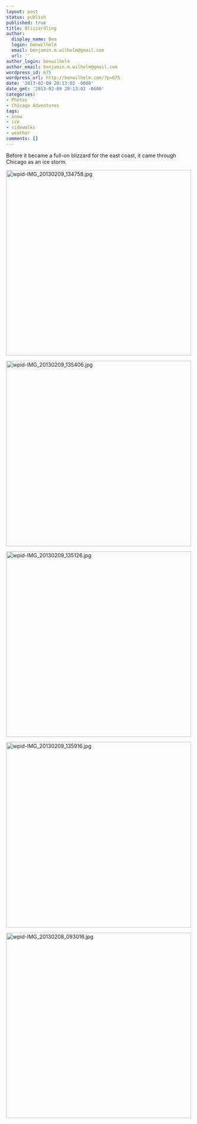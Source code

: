 ```yaml
---
layout: post
status: publish
published: true
title: Blizzardling
author:
  display_name: Ben
  login: benwilhelm
  email: benjamin.m.wilhelm@gmail.com
  url: ''
author_login: benwilhelm
author_email: benjamin.m.wilhelm@gmail.com
wordpress_id: 675
wordpress_url: http://benwilhelm.com/?p=675
date: '2013-02-09 20:13:02 -0600'
date_gmt: '2013-02-09 20:13:02 -0600'
categories:
- Photos
- Chicago Adventures
tags:
- snow
- ice
- sidewalks
- weather
comments: []
---
```

<p>Before it became a full-on blizzard for the east coast, it came through Chicago as an ice storm.</p>
<p><a href="http://c9fdb1675999412f8bcb-7ceff41fb86acf15799809f3d548ce6b.r79.cf1.rackcdn.com/2/files/2013/02/wpid-IMG_20130209_134758.jpg"><img class="alignnone size-full wp-image-670" alt="wpid-IMG_20130209_134758.jpg" src="http://c9fdb1675999412f8bcb-7ceff41fb86acf15799809f3d548ce6b.r79.cf1.rackcdn.com/2/files/2013/02/wpid-IMG_20130209_134758.jpg" width="500" height="500" /></a></p>
<p><a href="http://c9fdb1675999412f8bcb-7ceff41fb86acf15799809f3d548ce6b.r79.cf1.rackcdn.com/2/files/2013/02/wpid-IMG_20130209_135406.jpg"><img class="alignnone size-full wp-image-671" alt="wpid-IMG_20130209_135406.jpg" src="http://c9fdb1675999412f8bcb-7ceff41fb86acf15799809f3d548ce6b.r79.cf1.rackcdn.com/2/files/2013/02/wpid-IMG_20130209_135406.jpg" width="500" height="500" /></a></p>
<p><a href="http://c9fdb1675999412f8bcb-7ceff41fb86acf15799809f3d548ce6b.r79.cf1.rackcdn.com/2/files/2013/02/wpid-IMG_20130209_135126.jpg"><img class="alignnone size-full wp-image-673" alt="wpid-IMG_20130209_135126.jpg" src="http://c9fdb1675999412f8bcb-7ceff41fb86acf15799809f3d548ce6b.r79.cf1.rackcdn.com/2/files/2013/02/wpid-IMG_20130209_135126.jpg" width="500" height="500" /></a></p>
<p><a href="http://c9fdb1675999412f8bcb-7ceff41fb86acf15799809f3d548ce6b.r79.cf1.rackcdn.com/2/files/2013/02/wpid-IMG_20130209_135916.jpg"><img class="alignnone size-full wp-image-672" alt="wpid-IMG_20130209_135916.jpg" src="http://c9fdb1675999412f8bcb-7ceff41fb86acf15799809f3d548ce6b.r79.cf1.rackcdn.com/2/files/2013/02/wpid-IMG_20130209_135916.jpg" width="500" height="500" /></a></p>
<p><a href="http://c9fdb1675999412f8bcb-7ceff41fb86acf15799809f3d548ce6b.r79.cf1.rackcdn.com/2/files/2013/02/wpid-IMG_20130208_093016.jpg"><img class="alignnone size-full wp-image-674" alt="wpid-IMG_20130208_093016.jpg" src="http://c9fdb1675999412f8bcb-7ceff41fb86acf15799809f3d548ce6b.r79.cf1.rackcdn.com/2/files/2013/02/wpid-IMG_20130208_093016.jpg" width="500" height="500" /></a></p>
